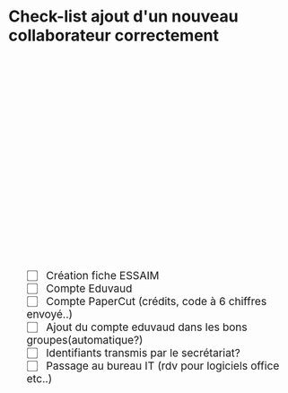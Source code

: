 <!--
Author:		    Noa Chouriberry
Date:		    18.12.2023
Description:    check list pour les choses à faire lors de l'accueil d'un nouveau collaborateur
-->

# Check-list ajout d'un nouveau collaborateur correctement

<!-- style css des checkbox -->
<style>
    ul.checklist{
        list-style-type: none; font-size: 1.35em; margin-top: 10vh; margin-bottom: 10vh; 
    }
    input[type='checkbox'] {
        transform: scale(1.5);
    }
    ul.checklist li label{
        margin-left: 1vw;
    }
    .margin{
        margin-bottom: 27vh;
    }
</style>


<!-- liste à puce html (pastilles enlevées et tailles changées ->> voir style css) -->
<ul class="checklist">
    <!--<li>
        <input type="checkbox" onClick="toggle(this)" />
        <label>Tout cocher</label>
    </li>-->
    <li>
        <input type="checkbox" name="check">
        <label>Création fiche ESSAIM</label>
    </li>
    <li>
        <input type="checkbox" name="check">
        <label>Compte Eduvaud</label>
    </li>
    <li>
        <input type="checkbox" name="check">
        <label>Compte PaperCut (crédits, code à 6 chiffres envoyé..)</label>
    </li>
    <li>
        <input type="checkbox" name="check">
        <label>Ajout du compte eduvaud dans les bons groupes(automatique?)</label>
    </li>
    <li>
        <input type="checkbox" name="check">
        <label>Identifiants transmis par le secrétariat?</label>
    </li>
    <li>
        <input type="checkbox" name="check">
        <label>Passage au bureau IT (rdv pour logiciels office etc..)</label>
    </li>
</ul>

<!-- script js pour faire un bouton "tout cocher">
<script>
    function toggle(source) {
        checkboxes = document.getElementsByName('check');
        for (var i = 0, i < checkboxes.length ; i++) {
            checkboxes[i].checked = source.checked;
        }
}
</script>-->

